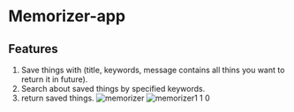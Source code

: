 # Memorizer-app
## Features
1. Save things with (title, keywords, message contains all thins you want to return it in future).
2. Search about saved things by specified keywords.
3. return saved things.
![memorizer](https://user-images.githubusercontent.com/46943991/147847358-90d87048-b8fa-4d5e-bfec-d48f5c8b5c29.JPG)
![memorizer1 1 0](https://user-images.githubusercontent.com/46943991/147868081-c7255f57-1044-47c0-85ee-925e9bf02fac.JPG)
